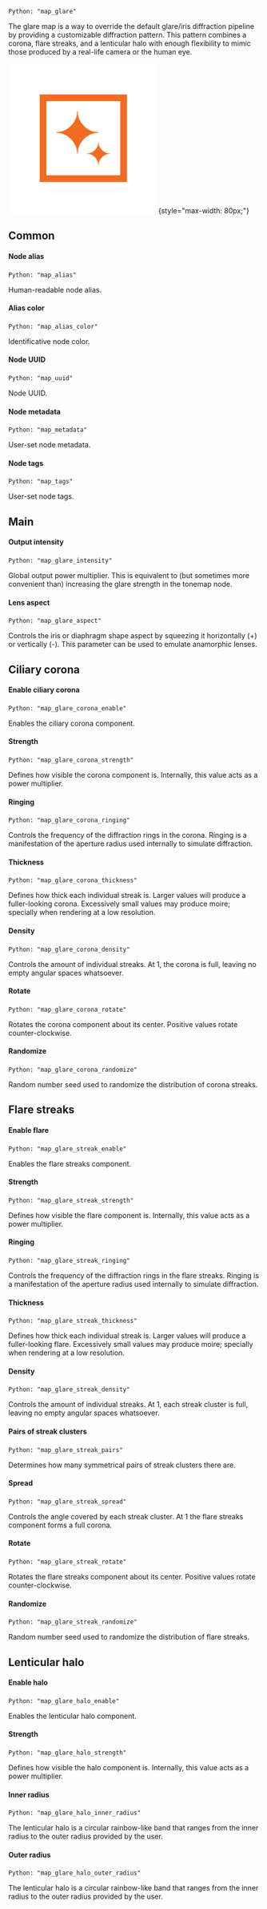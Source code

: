 `Python: "map_glare"`

The glare map is a way to override the default glare/iris diffraction pipeline by providing a customizable diffraction pattern. This pattern combines a corona, flare streaks, and a lenticular halo with enough flexibility to mimic those produced by a real-life camera or the human eye.

![Icon](map_glare_swatch.png "Icon"){style="max-width: 80px;"}

## Common

#### Node alias
`Python: "map_alias"`

Human-readable node alias.

#### Alias color
`Python: "map_alias_color"`

Identificative node color.

#### Node UUID
`Python: "map_uuid"`

Node UUID.

#### Node metadata
`Python: "map_metadata"`

User-set node metadata.

#### Node tags
`Python: "map_tags"`

User-set node tags.

## Main

#### Output intensity
`Python: "map_glare_intensity"`

Global output power multiplier. This is equivalent to (but sometimes more convenient than) increasing the glare strength in the tonemap node.

#### Lens aspect
`Python: "map_glare_aspect"`

Controls the iris or diaphragm shape aspect by squeezing it horizontally (+) or vertically (-). This parameter can be used to emulate anamorphic lenses.

## Ciliary corona

#### Enable ciliary corona
`Python: "map_glare_corona_enable"`

Enables the ciliary corona component.

#### Strength
`Python: "map_glare_corona_strength"`

Defines how visible the corona component is. Internally, this value acts as a power multiplier.

#### Ringing
`Python: "map_glare_corona_ringing"`

Controls the frequency of the diffraction rings in the corona. Ringing is a manifestation of the aperture radius used internally to simulate diffraction.

#### Thickness
`Python: "map_glare_corona_thickness"`

Defines how thick each individual streak is. Larger values will produce a fuller-looking corona. Excessively small values may produce moire; specially when rendering at a low resolution.

#### Density
`Python: "map_glare_corona_density"`

Controls the amount of individual streaks. At 1, the corona is full, leaving no empty angular spaces whatsoever.

#### Rotate
`Python: "map_glare_corona_rotate"`

Rotates the corona component about its center. Positive values rotate counter-clockwise.

#### Randomize
`Python: "map_glare_corona_randomize"`

Random number seed used to randomize the distribution of corona streaks.

## Flare streaks

#### Enable flare
`Python: "map_glare_streak_enable"`

Enables the flare streaks component.

#### Strength
`Python: "map_glare_streak_strength"`

Defines how visible the flare component is. Internally, this value acts as a power multiplier.

#### Ringing
`Python: "map_glare_streak_ringing"`

Controls the frequency of the diffraction rings in the flare streaks. Ringing is a manifestation of the aperture radius used internally to simulate diffraction.

#### Thickness
`Python: "map_glare_streak_thickness"`

Defines how thick each individual streak is. Larger values will produce a fuller-looking flare. Excessively small values may produce moire; specially when rendering at a low resolution.

#### Density
`Python: "map_glare_streak_density"`

Controls the amount of individual streaks. At 1, each streak cluster is full, leaving no empty angular spaces whatsoever.

#### Pairs of streak clusters
`Python: "map_glare_streak_pairs"`

Determines how many symmetrical pairs of streak clusters there are.

#### Spread
`Python: "map_glare_streak_spread"`

Controls the angle covered by each streak cluster. At 1 the flare streaks component forms a full corona.

#### Rotate
`Python: "map_glare_streak_rotate"`

Rotates the flare streaks component about its center. Positive values rotate counter-clockwise.

#### Randomize
`Python: "map_glare_streak_randomize"`

Random number seed used to randomize the distribution of flare streaks.

## Lenticular halo

#### Enable halo
`Python: "map_glare_halo_enable"`

Enables the lenticular halo component.

#### Strength
`Python: "map_glare_halo_strength"`

Defines how visible the halo component is. Internally, this value acts as a power multiplier.

#### Inner radius
`Python: "map_glare_halo_inner_radius"`

The lenticular halo is a circular rainbow-like band that ranges from the inner radius to the outer radius provided by the user.

#### Outer radius
`Python: "map_glare_halo_outer_radius"`

The lenticular halo is a circular rainbow-like band that ranges from the inner radius to the outer radius provided by the user.

